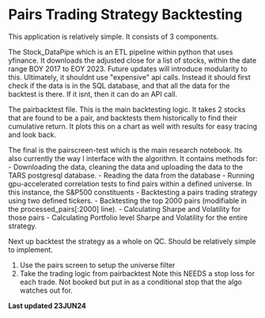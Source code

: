 # Pairs Trading Strategy Backtesting #

This application is relatively simple. It consists of 3 components.

The Stock_DataPipe which is an ETL pipeline within python that uses yfinance. It downloads the adjusted close for a list of stocks, within the date range BOY 2017 to EOY 2023. Future updates will introduce modularity to this. Ultimately, it shouldnt use "expensive" api calls. Instead it should first check if the data is in the SQL database, and that all the data for the backtest is there. If it isnt, then it can do an API call. 

The pairbacktest file. This is the main backtesting logic. It takes 2 stocks that are found to be a pair, and backtests them historically to find their cumulative return. It plots this on a chart as well with results for easy tracing and look back.

The final is the pairscreen-test which is the main research notebook. Its also currently the way I interface with the algorithm. 
It contains methods for:
    - Downloading the data, cleaning the data and uploading the data to the TARS postgresql database. 
    - Reading the data from the database
    - Running gpu-accelerated correlation tests to find pairs within a defined universe. In this instance, the S&P500 constituents
    - Backtesting a pairs trading strategy using two defined tickers.
    - Backtesting the top 2000 pairs (modifiable in the processed_pairs[:2000] line).
    - Calculating Sharpe and Volatility for those pairs
    - Calculating Portfolio level Sharpe and Volatility for the entire strategy. 

Next up backtest the strategy as a whole on QC. Should be relatively simple to implement.
1. Use the pairs screen to setup the universe filter
2. Take the trading logic from pairbacktest
    Note this NEEDS a stop loss for each trade. Not booked but put in as a conditional stop that the algo watches out for. 

**Last updated 23JUN24**